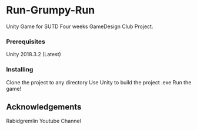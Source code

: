# Run-Grumpy-Run
Unity Game for SUTD Four weeks GameDesign Club Project.

### Prerequisites
Unity 2018.3.2 (Latest)

### Installing
Clone the project to any directory
Use Unity to build the project .exe
Run the game!

## Acknowledgements
Rabidgremlin Youtube Channel
